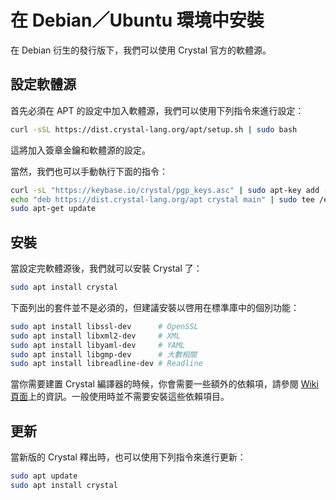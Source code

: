 # 在 Debian／Ubuntu 環境中安裝

在 Debian 衍生的發行版下，我們可以使用 Crystal 官方的軟體源。

## 設定軟體源

首先必須在 APT 的設定中加入軟體源，我們可以使用下列指令來進行設定：

```bash
curl -sSL https://dist.crystal-lang.org/apt/setup.sh | sudo bash
```

這將加入簽章金鑰和軟體源的設定。

當然，我們也可以手動執行下面的指令：

```bash
curl -sL "https://keybase.io/crystal/pgp_keys.asc" | sudo apt-key add -
echo "deb https://dist.crystal-lang.org/apt crystal main" | sudo tee /etc/apt/sources.list.d/crystal.list
sudo apt-get update
```

## 安裝

當設定完軟體源後，我們就可以安裝 Crystal 了：

```bash
sudo apt install crystal
```

下面列出的套件並不是必須的，但建議安裝以啓用在標準庫中的個別功能：

```bash
sudo apt install libssl-dev      # OpenSSL
sudo apt install libxml2-dev     # XML
sudo apt install libyaml-dev     # YAML
sudo apt install libgmp-dev      # 大數相關
sudo apt install libreadline-dev # Readline
```

當你需要建置 Crystal 編譯器的時候，你會需要一些額外的依賴項，請參閱 [Wiki 頁面](https://github.com/crystal-lang/crystal/wiki/All-required-libraries#ubuntu)上的資訊。一般使用時並不需要安裝這些依賴項目。

## 更新

當新版的 Crystal 釋出時，也可以使用下列指令來進行更新：

```bash
sudo apt update
sudo apt install crystal
```
